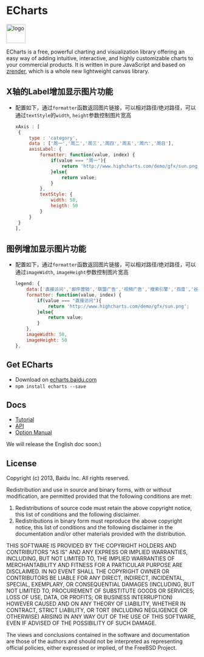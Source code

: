# ECharts

<a href="http://echarts.baidu.com">
    <img style="vertical-align: top;" src="./asset/logo.png?raw=true" alt="logo" height="50px">
</a>

ECharts is a free, powerful charting and visualization library offering an easy way of adding intuitive, interactive, and highly customizable charts to your commercial products. It is written in pure JavaScript and based on <a href="https://github.com/ecomfe/zrender">zrender</a>, which is a whole new lightweight canvas library.

## X轴的Label增加显示图片功能

+ 配置如下，通过`formatter`函数返回图片链接，可以相对路径/绝对路径，可以通过``textStyle``的``width``, ``height``参数控制图片宽高

	```javascript
	xAxis : [
	 {
	     type : 'category',
	     data : ['周一','周二','周三','周四','周五','周六','周日'],
	     axisLabel: {
	         formatter: function(value, index) {
	             if(value === "周一"){
	                 return 'http://www.highcharts.com/demo/gfx/sun.png';
	             }else{
	                 return value;
	             }
	         },
	         textStyle: {
	             width: 50,
	             heigth: 50
	         }
	     }
	 }
	],
	```
	
## 图例增加显示图片功能

+ 配置如下，通过`formatter`函数返回图片链接，可以相对路径/绝对路径，可以通过``imageWidth``, ``imageHeight``参数控制图片宽高

	```javascript
	legend: {
        data:['直接访问','邮件营销','联盟广告','视频广告','搜索引擎','百度','谷歌','必应','其他'],
        formatter: function(value, index) {
            if(value === "直接访问"){
                return 'http://www.highcharts.com/demo/gfx/sun.png';
            }else{
                return value;
            }
        },
        imageWidth: 50,
        imageHeight: 50
    },
	```

## Get ECharts

+ Download on [echarts.baidu.com](http://echarts.baidu.com/download.html)
+ `npm install echarts --save`

## Docs

+ [Tutorial](http://echarts.baidu.com/tutorial.html)
+ [API](http://echarts.baidu.com/api.html)
+ [Option Manual](http://echarts.baidu.com/option.html)

We will release the English doc soon:)

## License
Copyright (c) 2013, Baidu Inc.
All rights reserved.

Redistribution and use in source and binary forms, with or without
modification, are permitted provided that the following conditions are met:

1. Redistributions of source code must retain the above copyright notice, this
   list of conditions and the following disclaimer.
2. Redistributions in binary form must reproduce the above copyright notice,
   this list of conditions and the following disclaimer in the documentation
   and/or other materials provided with the distribution.

THIS SOFTWARE IS PROVIDED BY THE COPYRIGHT HOLDERS AND CONTRIBUTORS "AS IS" AND
ANY EXPRESS OR IMPLIED WARRANTIES, INCLUDING, BUT NOT LIMITED TO, THE IMPLIED
WARRANTIES OF MERCHANTABILITY AND FITNESS FOR A PARTICULAR PURPOSE ARE
DISCLAIMED. IN NO EVENT SHALL THE COPYRIGHT OWNER OR CONTRIBUTORS BE LIABLE FOR
ANY DIRECT, INDIRECT, INCIDENTAL, SPECIAL, EXEMPLARY, OR CONSEQUENTIAL DAMAGES
(INCLUDING, BUT NOT LIMITED TO, PROCUREMENT OF SUBSTITUTE GOODS OR SERVICES;
LOSS OF USE, DATA, OR PROFITS; OR BUSINESS INTERRUPTION) HOWEVER CAUSED AND
ON ANY THEORY OF LIABILITY, WHETHER IN CONTRACT, STRICT LIABILITY, OR TORT
(INCLUDING NEGLIGENCE OR OTHERWISE) ARISING IN ANY WAY OUT OF THE USE OF THIS
SOFTWARE, EVEN IF ADVISED OF THE POSSIBILITY OF SUCH DAMAGE.

The views and conclusions contained in the software and documentation are those
of the authors and should not be interpreted as representing official policies,
either expressed or implied, of the FreeBSD Project.
